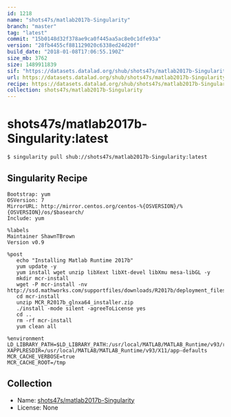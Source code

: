 ```yaml
---
id: 1218
name: "shots47s/matlab2017b-Singularity"
branch: "master"
tag: "latest"
commit: "15b0148d32f378ae9ca0f445aa5ac8e0c1dfe93a"
version: "28fb4455cf881129020c6338ed24d20f"
build_date: "2018-01-08T17:06:55.190Z"
size_mb: 3762
size: 1489911839
sif: "https://datasets.datalad.org/shub/shots47s/matlab2017b-Singularity/latest/2018-01-08-15b0148d-28fb4455/28fb4455cf881129020c6338ed24d20f.simg"
url: https://datasets.datalad.org/shub/shots47s/matlab2017b-Singularity/latest/2018-01-08-15b0148d-28fb4455/
recipe: https://datasets.datalad.org/shub/shots47s/matlab2017b-Singularity/latest/2018-01-08-15b0148d-28fb4455/Singularity
collection: shots47s/matlab2017b-Singularity
---
```


# shots47s/matlab2017b-Singularity:latest

```bash
$ singularity pull shub://shots47s/matlab2017b-Singularity:latest
```

## Singularity Recipe

```singularity
Bootstrap: yum
OSVersion: 7
MirrorURL: http://mirror.centos.org/centos-%{OSVERSION}/%{OSVERSION}/os/$basearch/
Include: yum

%labels
Maintainer ShawnTBrown
Version v0.9

%post
   echo "Installing Matlab Runtime 2017b"
   yum update -y
   yum install wget unzip libXext libXt-devel libXmu mesa-libGL -y
   mkdir mcr-install
   wget -P mcr-install -nv http://ssd.mathworks.com/supportfiles/downloads/R2017b/deployment_files/R2017b/installers/glnxa64/MCR_R2017b_glnxa64_installer.zip
   cd mcr-install
   unzip MCR_R2017b_glnxa64_installer.zip
   ./install -mode silent -agreeToLicense yes
   cd ..
   rm -rf mcr-install
   yum clean all

%environment
LD_LIBRARY_PATH=$LD_LIBRARY_PATH:/usr/local/MATLAB/MATLAB_Runtime/v93/runtime/glnxa64:/usr/local/MATLAB/MATLAB_Runtime/v93/bin/glnxa64:/usr/local/MATLAB/MATLAB_Runtime/v93/sys/os/glnxa64:/usr/local/MATLAB/MATLAB_Runtime/v93/sys/java/jre/glnxa64/jre/lib/amd64/native_threads:/usr/local/MATLAB/MATLAB_Runtime/v93/sys/java/jre/glnxa64/jre/lib/amd64/server:/usr/local/MATLAB/MATLAB_Runtime/v93/sys/java/jre/glnxa64/jre/lib/amd64
XAPPLRESDIR=/usr/local/MATLAB/MATLAB_Runtime/v93/X11/app-defaults
MCR_CACHE_VERBOSE=true
MCR_CACHE_ROOT=/tmp
```

## Collection

 - Name: [shots47s/matlab2017b-Singularity](https://github.com/shots47s/matlab2017b-Singularity)
 - License: None

